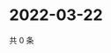 # 2022-03-22

共 0 条

<!-- BEGIN WEIBO -->
<!-- 最后更新时间 Tue Mar 22 2022 02:18:32 GMT+0800 (China Standard Time) -->

<!-- END WEIBO -->
